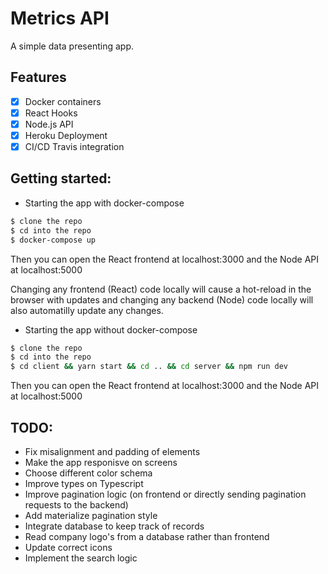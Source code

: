 # Metrics API

A simple data presenting app.

## Features

- [x] Docker containers
- [x] React Hooks
- [x] Node.js API
- [x] Heroku Deployment
- [x] CI/CD Travis integration

## Getting started:

- Starting the app with docker-compose

```bash
$ clone the repo
$ cd into the repo
$ docker-compose up
```

Then you can open the React frontend at localhost:3000 and the Node API at localhost:5000

Changing any frontend (React) code locally will cause a hot-reload in the browser with updates and changing any backend (Node) code locally will also automatilly update any changes.

- Starting the app without docker-compose

```bash
$ clone the repo
$ cd into the repo
$ cd client && yarn start && cd .. && cd server && npm run dev
```

Then you can open the React frontend at localhost:3000 and the Node API at localhost:5000

## TODO:

- Fix misalignment and padding of elements
- Make the app responisve on screens
- Choose different color schema
- Improve types on Typescript
- Improve pagination logic (on frontend or directly sending pagination requests to the backend)
- Add materialize pagination style
- Integrate database to keep track of records
- Read company logo's from a database rather than frontend
- Update correct icons
- Implement the search logic
